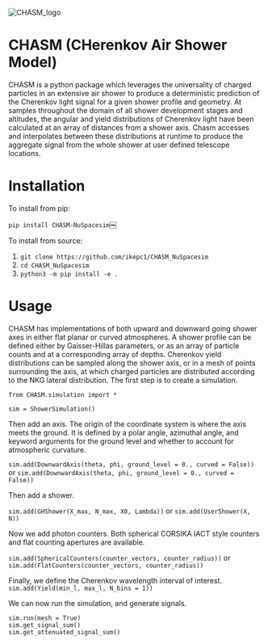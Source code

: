 ![CHASM_logo](https://user-images.githubusercontent.com/64815713/217383767-9bdf9ff9-88ec-43f5-b670-c92de67aa085.png)

# CHASM (CHerenkov Air Shower Model)

CHASM is a python package which leverages the universality of charged particles in an extensive air shower to produce a deterministic prediction of the Cherenkov light signal for a given shower profile and geometry. At samples throughout the domain of all shower development stages and altitudes, the angular and yield distributions of Cherenkov light have been calculated at an array of distances from a shower axis. Chasm accesses and interpolates between these distributions at runtime to produce the aggregate signal from the whole shower at user defined telescope locations.

# Installation

To install from pip:

`pip install CHASM-NuSpacesim`￼

To install from source:

1. `git clone https://github.com/ikepc1/CHASM_NuSpacesim`
2. `cd CHASM_NuSpacesim`
3. `python3 -m pip install -e .`

# Usage

CHASM has implementations of both upward and downward going shower axes in either flat planar or curved atmospheres. A shower profile can be defined either by Gaisser-Hillas parameters, or as an array of particle counts and at a corresponding array of depths. Cherenkov yield distributions can be sampled along the shower axis, or in a mesh of points surrounding the axis, at which charged particles are distributed according to the NKG lateral distribution. The first step is to create a simulation.

```
from CHASM.simulation import *

sim = ShowerSimulation()
```

Then add an axis. The origin of the coordinate system is where the axis meets the ground. It is defined by a polar angle, azimuthal angle, and keyword arguments for the ground level and whether to account for atmospheric curvature.

`sim.add(DownwardAxis(theta, phi, ground_level = 0., curved = False))`
or
`sim.add(DownwardAxis(theta, phi, ground_level = 0., curved = False))`

Then add a shower.

`sim.add(GHShower(X_max, N_max, X0, Lambda))`
or
`sim.add(UserShower(X, N))`

Now we add photon counters. Both spherical CORSIKA IACT style counters and flat counting apertures are available.

`sim.add(SphericalCounters(counter_vectors, counter_radius))`
or
`sim.add(FlatCounters(counter_vectors, counter_radius))`

Finally, we define the Cherenkov wavelength interval of interest.
`sim.add(Yield(min_l, max_l, N_bins = 1))`

We can now run the simulation, and generate signals.

```
sim.run(mesh = True)
sim.get_signal_sum()
sim.get_attenuated_signal_sum()
```
